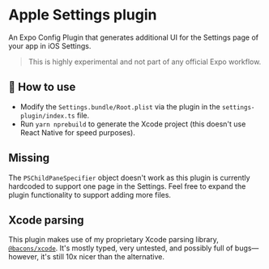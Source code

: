 # Apple Settings plugin

An Expo Config Plugin that generates additional UI for the Settings page of your app in iOS Settings.

> This is highly experimental and not part of any official Expo workflow.

## 🚀 How to use

- Modify the `Settings.bundle/Root.plist` via the plugin in the `settings-plugin/index.ts` file.
- Run `yarn nprebuild` to generate the Xcode project (this doesn't use React Native for speed purposes).

## Missing

The `PSChildPaneSpecifier` object doesn't work as this plugin is currently hardcoded to support one page in the Settings. Feel free to expand the plugin functionality to support adding more files.

## Xcode parsing

This plugin makes use of my proprietary Xcode parsing library, [`@bacons/xcode`](https://github.com/evanbacon/xcparse). It's mostly typed, very untested, and possibly full of bugs––however, it's still 10x nicer than the alternative.
